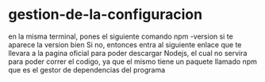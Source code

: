 # gestion-de-la-configuracion
en la misma terminal, pones el siguiente comando
npm -version
si te aparece la version bien 
Si no, entonces entra al siguiente enlace que te llevara a la pagina oficial para poder descargar Nodejs, el cual no servira para poder correr el codigo, ya que el mismo tiene un paquete llamado npm que es el gestor de dependencias del programa
